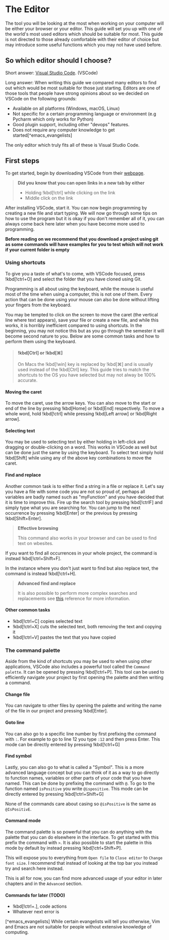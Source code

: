 # The Editor

The tool you will be looking at the most when working on your computer will be either your browser or your editor. This guide will set you up with one of the world's most used editors which should be suitable for most. This guide is not directed to those already comfortable with their editor of choice but may introduce some useful functions which you may not have used before.

## So which editor should I choose?

Short answer: [Visual Studio Code](https://code.visualstudio.com/). (VSCode)

Long answer: When writing this guide we compared many editors to find out which would be most suitable for those just starting. Editors are one of those tools that people have strong opinions about so we decided on VSCode on the following grounds:

- Available on all platforms (Windows, macOS, Linux)
- Not specific for a certain programming language or environment (e.g Pycharm which only works for Python)
- Good plugin support, including other "devops" features.
- Does not require any computer knowledge to get started[^emacs_evangelists]

The only editor which truly fits all of these is Visual Studio Code.

## First steps

To get started, begin by downloading VSCode from their [webpage](https://code.visualstudio.com/).

> **Did you know that you can open links in a new tab by either**
>
> - Holding !kbd[!ctrl] while clicking on the link
> - Middle click on the link

After installing VSCode, start it. You can now begin programming by creating a new file and start typing. We will now go through some tips on how to use the program but it is okay if you don't remember all of it, you can always come back here later when you have become more used to programming.

**Before reading on we recommend that you download a project using git as some commands will have examples for you to test which will not work if your current folder is empty**

### Using shortcuts

To give you a taste of what's to come, with VSCode focused, press !kbd[!ctrl+O] and select the folder that you have cloned using Git.

Programming is all about using the keyboard, while the mouse is useful most of the time when using a computer, this is not one of them. Every action that can be done using your mouse can also be done without lifting your fingers from the keyboard.

You may be tempted to click on the screen to move the caret (the vertical line where text appears), save your file or create a new file, and while this works, it is horribly inefficient compared to using shortcuts. In the beginning, you may not notice this but as you go through the semester it will become second nature to you. Below are some common tasks and how to perform them using the keyboard.

> #### !kbd[Ctrl] or !kbd[⌘]
>
> On Macs the !kbd[!win] key is replaced by !kbd[⌘] and is usually used instead of the !kbd[Ctrl] key. This guide tries to match the shortcuts to the OS you have selected but may not alway be 100% accurate.

#### Moving the caret

To move the caret, use the arrow keys. You can also move to the start or end of the line by pressing !kbd[Home] or !kbd[End] respectively. To move a whole word, hold !kbd[!ctrl] while pressing !kbd[Left arrow] or !kbd[Right arrow].

#### Selecting text

You may be used to selecting text by either holding in left-click and dragging or double-clicking on a word. This works in VSCode as well but can be done just the same by using the keyboard. To select text simply hold !kbd[Shift] while using any of the above key combinations to move the caret.

#### Find and replace

Another common task is to either find a string in a file or replace it. Let's say you have a file with some code you are not so proud of, perhaps all variables are badly named such as "myFunction" and you have decided that it is time to improve this. Fire up the search tool by pressing !kbd[!ctrlF] and simply type what you are searching for. You can jump to the next occurrence by pressing !kbd[Enter] or the previous by pressing !kbd[Shift+Enter].

> **Effective browsing**
>
> This command also works in your browser and can be used to find text on wbesites.

If you want to find all occurrences in your whole project, the command is instead !kbd[!ctrl+Shift+F].

In the instance where you don't just want to find but also replace text, the command is instead !kbd[!ctrl+H].

> **Advanced find and replace**
>
> It is also possible to perform more complex searches and replacements see [this](https://docs.microsoft.com/en-us/visualstudio/ide/finding-and-replacing-text?view=vs-2022) reference for more information.

#### Other common tasks

- !kbd[!ctrl+C] copies selected text
- !kbd[!ctrl+X] cuts the selected text, both removing the text and copying it
- !kbd[!ctrl+V] pastes the text that you have copied

### The command palette

Aside from the kind of shortcuts you may be used to when using other applications, VSCode also includes a powerful tool called the `Command palette`. It can be opened by pressing !kbd[!ctrl+P]. This tool can be used to efficiently navigate your project by first opening the palette and then writing a command.

#### Change file

You can navigate to other files by opening the palette and writing the name of the file in our project and pressing !kbd[Enter].

#### Goto line

You can also go to a specific line number by first prefixing the command with `:`. For example to go to line 12 you type `:12` and then press Enter. This mode can be directly entered by pressing !kbd[!ctrl+G]

#### Find symbol

Lastly, you can also go to what is called a "Symbol". This is a more advanced language concept but you can think of it as a way to go directly to function names, variables or other parts of your code that you have named. This can be done by prefixing the command with `@`. To go to the function named `isPositive` you write `@ispositive`. This mode can be directly entered by pressing !kbd[!ctrl+Shift+G]

None of the commands care about casing so `@isPositive` is the same as `@IsPositivE`.

#### Command mode

The command palette is so powerful that you can do anything with the palette that you can do elsewhere in the interface. To get started with this prefix the command with `>`. It is also possible to start the palette in this mode by default by instead pressing !kbd[!ctrl+Shift+P].

This will expose you to everything from `Open file` to `Close editor` to `Change font size`. I recommend that instead of looking at the top bar you instead try and search here instead.

This is all for now, you can find more advanced usage of your editor in later chapters and in the `Advanced` section.

#### Commands for later (TODO)

- !kbd[!ctrl+.], code actions
- Whatever next error is

[^emacs_evangelists] While certain evangelists will tell you otherwise, Vim and Emacs are not suitable for people without extensive knowledge of computing.
